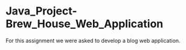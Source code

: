 # Java_Project-Brew_House_Web_Application
For this assignment we were asked to develop a blog web application.
